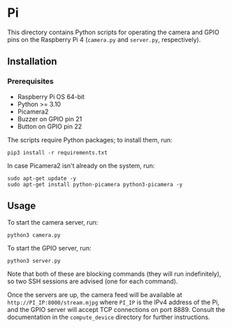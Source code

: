 # Pi
This directory contains Python scripts for operating the camera and GPIO pins on the Raspberry Pi 4 (`camera.py` and `server.py`, respectively).

## Installation

### Prerequisites
- Raspberry Pi OS 64-bit
- Python >= 3.10
- Picamera2
- Buzzer on GPIO pin 21
- Button on GPIO pin 22

The scripts require Python packages; to install them, run:
```
pip3 install -r requirements.txt
```
In case Picamera2 isn't already on the system, run:
```
sudo apt-get update -y
sudo apt-get install python-picamera python3-picamera -y
```

## Usage

To start the camera server, run:
```
python3 camera.py
```
To start the GPIO server, run:
```
python3 server.py
```
Note that both of these are blocking commands (they will run indefinitely), so two SSH sessions are advised (one for each command).

Once the servers are up, the camera feed will be available at `http://PI_IP:8000/stream.mjpg` where `PI_IP` is the IPv4 address of the Pi, and the GPIO server will accept TCP connections on port 8889. Consult the documentation in the `compute_device` directory for further instructions.


